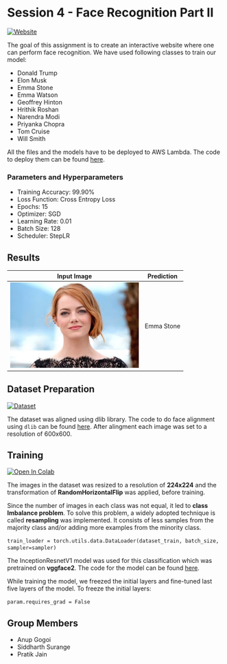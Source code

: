 # Session 4 - Face Recognition Part II

[![Website](https://img.shields.io/badge/Website-green.svg)](http://orionai.s3-website.ap-south-1.amazonaws.com/recognize)

The goal of this assignment is to create an interactive website where one can perform face recognition. We have used following classes to train our model:

- Donald Trump
- Elon Musk
- Emma Stone
- Emma Watson
- Geoffrey Hinton
- Hrithik Roshan
- Narendra Modi
- Priyanka Chopra
- Tom Cruise
- Will Smith

All the files and the models have to be deployed to AWS Lambda. The code to deploy them can be found [here](deployment/).

### Parameters and Hyperparameters

- Training Accuracy: 99.90%
- Loss Function: Cross Entropy Loss
- Epochs: 15
- Optimizer: SGD
- Learning Rate: 0.01
- Batch Size: 128
- Scheduler: StepLR

## Results

|                               Input Image                                | Prediction |
| :----------------------------------------------------------------------: | :--------: |
| <img src="./images/emma_stone.jpg" width="300px" alt="centered image" /> | Emma Stone |

## Dataset Preparation

[![Dataset](https://img.shields.io/badge/Dataset-blue.svg)](https://colab.research.google.com/drive/1H7unbfc8gC9gFkpKczOlqnsUmCF60tGG?usp=sharing)

The dataset was aligned using dlib library. The code to do face alignment using `dlib` can be found [here](../03%20-%20Face%20Recognition%20Part%201/face_alignment.py).
After alingment each image was set to a resolution of 600x600.

## Training

[![Open In Colab](https://colab.research.google.com/assets/colab-badge.svg)](https://colab.research.google.com/drive/1HBeQakPLH5SDOu02t0j4w6VCB0UoHO42?usp=sharing)

The images in the dataset was resized to a resolution of **224x224** and the transformation of **RandomHorizontalFlip** was applied, before training.

Since the number of images in each class was not equal, it led to **class Imbalance problem**. To solve this problem, a widely adopted technique is called **resampling** was implemented. It consists of less samples from the majority class and/or adding more examples from the minority class.

```
train_loader = torch.utils.data.DataLoader(dataset_train, batch_size, sampler=sampler)
```

The InceptionResnetV1 model was used for this classification which was pretrained on **vggface2**. The code for the model can be found [here](https://github.com/timesler/facenet-pytorch/blob/master/models/inception_resnet_v1.py).

While training the model, we freezed the initial layers and fine-tuned last five layers of the model. To freeze the initial layers:

```
param.requires_grad = False
```

## Group Members
- Anup Gogoi
- Siddharth Surange
- Pratik Jain
